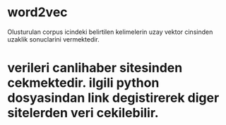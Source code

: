# word2vec
Olusturulan corpus icindeki belirtilen kelimelerin uzay vektor cinsinden uzaklik sonuclarini vermektedir.

# verileri canlihaber sitesinden cekmektedir. ilgili python dosyasindan link degistirerek diger sitelerden veri cekilebilir. 
